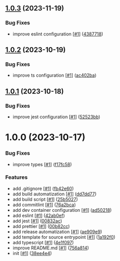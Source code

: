## [1.0.3](https://github.com/d3p1/base-ts-template/compare/v1.0.2...v1.0.3) (2023-11-19)


### Bug Fixes

* improve eslint configuration [[#1](https://github.com/d3p1/base-ts-template/issues/1)] ([4387718](https://github.com/d3p1/base-ts-template/commit/438771862f41c06eaa5b9b14b61d40023f1ba4cb))

## [1.0.2](https://github.com/d3p1/base-ts-template/compare/v1.0.1...v1.0.2) (2023-10-19)


### Bug Fixes

* improve ts configuration [[#1](https://github.com/d3p1/base-ts-template/issues/1)] ([ac402ba](https://github.com/d3p1/base-ts-template/commit/ac402baf53c608b9cd3f7d6c62017ff9a6915a55))

## [1.0.1](https://github.com/d3p1/base-ts-template/compare/v1.0.0...v1.0.1) (2023-10-18)


### Bug Fixes

* improve jest configuration [[#1](https://github.com/d3p1/base-ts-template/issues/1)] ([52523bb](https://github.com/d3p1/base-ts-template/commit/52523bbaf1e1f103662a1ff0bf7fa84d4bb55545))

# 1.0.0 (2023-10-17)


### Bug Fixes

* improve types [[#1](https://github.com/d3p1/base-ts-template/issues/1)] ([f17fc58](https://github.com/d3p1/base-ts-template/commit/f17fc58d063ab9bab63f2f4a349baf830881976c))


### Features

* add .gitignore [[#1](https://github.com/d3p1/base-ts-template/issues/1)] ([fb42e60](https://github.com/d3p1/base-ts-template/commit/fb42e60a788070a1f4903f6846999e70dc56abc0))
* add build automatization [[#1](https://github.com/d3p1/base-ts-template/issues/1)] ([dd7dd77](https://github.com/d3p1/base-ts-template/commit/dd7dd775eb366eb31d8a6ff58afdcf5ddf57d72e))
* add build script [[#1](https://github.com/d3p1/base-ts-template/issues/1)] ([25b5027](https://github.com/d3p1/base-ts-template/commit/25b502778f00b87a58fde27b6528100060bf3eea))
* add commitlint [[#1](https://github.com/d3p1/base-ts-template/issues/1)] ([76a2bca](https://github.com/d3p1/base-ts-template/commit/76a2bca01193b4538ed70467a89a9c228125cae6))
* add dev container configuration [[#1](https://github.com/d3p1/base-ts-template/issues/1)] ([ad50218](https://github.com/d3p1/base-ts-template/commit/ad50218ee98d3b693d9a48ce5bb9d6c9a3c7217d))
* add eslint [[#1](https://github.com/d3p1/base-ts-template/issues/1)] ([42ab0ef](https://github.com/d3p1/base-ts-template/commit/42ab0eff5dab0c5013636e313cea5892798032d0))
* add jest [[#1](https://github.com/d3p1/base-ts-template/issues/1)] ([00832ac](https://github.com/d3p1/base-ts-template/commit/00832aca12170fdf18e2c551dc6d5d4b25b0b421))
* add prettier [[#1](https://github.com/d3p1/base-ts-template/issues/1)] ([00b82cc](https://github.com/d3p1/base-ts-template/commit/00b82cca82d9a9321d8a7c8850adf7bcf93a47fb))
* add release automatization [[#1](https://github.com/d3p1/base-ts-template/issues/1)] ([ae909e9](https://github.com/d3p1/base-ts-template/commit/ae909e95ccb07f29413a791fad341c94f129c04a))
* add template for source entrypoint [[#1](https://github.com/d3p1/base-ts-template/issues/1)] ([1a192f0](https://github.com/d3p1/base-ts-template/commit/1a192f0bc8ebf5b1882767efdfa8dbe2fd5870c4))
* add typescript [[#1](https://github.com/d3p1/base-ts-template/issues/1)] ([4e1f097](https://github.com/d3p1/base-ts-template/commit/4e1f097722a5c5655f5036080562e9b36a20db5a))
* improve README.md [[#1](https://github.com/d3p1/base-ts-template/issues/1)] ([756a814](https://github.com/d3p1/base-ts-template/commit/756a814c4bd7c90050fdef823122cf7346689a8b))
* init [[#1](https://github.com/d3p1/base-ts-template/issues/1)] ([38ee4e4](https://github.com/d3p1/base-ts-template/commit/38ee4e4e9b1d17dfbc4f454736793b9b251a83bd))

